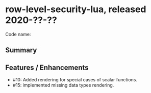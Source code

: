 # row-level-security-lua, released 2020-??-??

Code name: 

## Summary

## Features / Enhancements

* #10: Added rendering for special cases of scalar functions.
* #15: implemented missing data types rendering.
